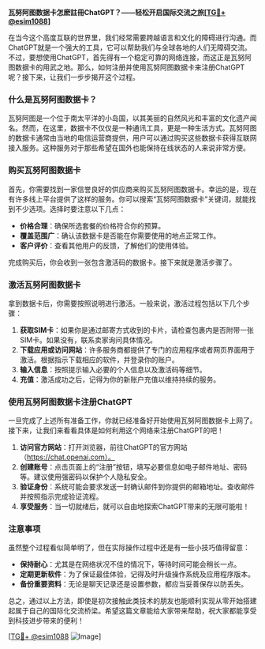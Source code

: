 **瓦努阿图数据卡怎麽註冊ChatGPT？——轻松开启国际交流之旅[[TG💪+ @esim1088](https://t.me/s/esim1088)]**

在当今这个高度互联的世界里，我们经常需要跨越语言和文化的障碍进行沟通。而ChatGPT就是一个强大的工具，它可以帮助我们与全球各地的人们无障碍交流。不过，要想使用ChatGPT，首先得有一个稳定可靠的网络连接，而这正是瓦努阿图数据卡的用武之地。那么，如何注册并使用瓦努阿图数据卡来注册ChatGPT呢？接下来，让我们一步步揭开这个过程。

### 什么是瓦努阿图数据卡？

瓦努阿图是一个位于南太平洋的小岛国，以其美丽的自然风光和丰富的文化遗产闻名。然而，在这里，数据卡不仅仅是一种通讯工具，更是一种生活方式。瓦努阿图的数据卡通常由当地的电信运营商提供，用户可以通过购买这些数据卡获得互联网接入服务。这种服务对于那些希望在国外也能保持在线状态的人来说非常方便。

### 购买瓦努阿图数据卡

首先，你需要找到一家信誉良好的供应商来购买瓦努阿图数据卡。幸运的是，现在有许多线上平台提供了这样的服务。你可以搜索“瓦努阿图数据卡”关键词，就能找到不少选项。选择时要注意以下几点：

- **价格合理**：确保所选套餐的价格符合你的预算。
- **覆盖范围广**：确认该数据卡是否能在你需要使用的地点正常工作。
- **客户评价**：查看其他用户的反馈，了解他们的使用体验。

完成购买后，你会收到一张包含激活码的数据卡。接下来就是激活步骤了。

### 激活瓦努阿图数据卡

拿到数据卡后，你需要按照说明进行激活。一般来说，激活过程包括以下几个步骤：

1. **获取SIM卡**：如果你是通过邮寄方式收到的卡片，请检查包裹内是否附带一张SIM卡。如果没有，联系卖家询问具体情况。
2. **下载应用或访问网站**：许多服务商都提供了专门的应用程序或者网页界面用于激活。根据指示下载相应的软件，并登录你的账户。
3. **输入信息**：按照提示输入必要的个人信息以及激活码等细节。
4. **充值**：激活成功之后，记得为你的新账户充值以维持持续的服务。

### 使用瓦努阿图数据卡注册ChatGPT

一旦完成了上述所有准备工作，你就已经准备好开始使用瓦努阿图数据卡上网了。接下来，让我们来看看具体是如何利用这个网络来注册ChatGPT的吧！

1. **访问官方网站**：打开浏览器，前往ChatGPT的官方网站（https://chat.openai.com）。
2. **创建账号**：点击页面上的“注册”按钮，填写必要信息如电子邮件地址、密码等。建议使用强密码以保护个人隐私安全。
3. **验证身份**：系统可能会要求发送一封确认邮件到你提供的邮箱地址。查收邮件并按照指示完成验证流程。
4. **享受服务**：当一切就绪后，就可以自由地探索ChatGPT带来的无限可能啦！

### 注意事项

虽然整个过程看似简单明了，但在实际操作过程中还是有一些小技巧值得留意：

- **保持耐心**：尤其是在网络状况不佳的情况下，等待时间可能会稍长一点。
- **定期更新软件**：为了保证最佳体验，记得及时升级操作系统及应用程序版本。
- **备份重要资料**：无论是聊天记录还是设置参数，都应当妥善保存以防丢失。

总之，通过以上方法，即使是初次接触此类技术的朋友也能顺利实现从零开始搭建起属于自己的国际化交流桥梁。希望这篇文章能给大家带来帮助，祝大家都能享受到科技进步带来的便利！

[[TG💪+ @esim1088](https://t.me/s/esim1088) ![Image](https://i.postimg.cc/4NQfJmqS/Snipaste-2025-05-13-00-14-12.png)]